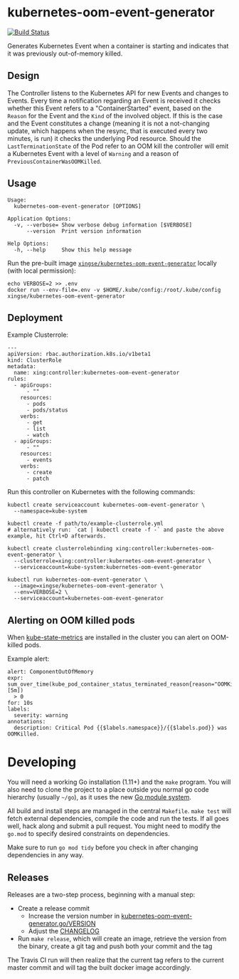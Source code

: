 # kubernetes-oom-event-generator

[![Build Status](https://travis-ci.org/xing/kubernetes-oom-event-generator.svg?branch=master)](https://travis-ci.org/xing/kubernetes-oom-event-generator)

Generates Kubernetes Event when a container is starting and indicates that
it was previously out-of-memory killed.

## Design

The Controller listens to the Kubernetes API for new Events and changes to
Events. Every time a notification regarding an Event is received it checks
whether this Event refers to a "ContainerStarted" event, based on the `Reason`
for the Event and the `Kind` of the involved object. If this is the case
and the Event constitutes a change (meaning it is not a not-changing update,
which happens when the resync, that is executed every two minutes, is run) it checks
the underlying Pod resource. Should the `LastTerminationState` of the Pod refer to
an OOM kill the controller will emit a Kubernetes Event with a level of `Warning`
and a reason of `PreviousContainerWasOOMKilled`.

## Usage

    Usage:
      kubernetes-oom-event-generator [OPTIONS]

    Application Options:
      -v, --verbose= Show verbose debug information [$VERBOSE]
          --version  Print version information

    Help Options:
      -h, --help     Show this help message

Run the pre-built image [`xingse/kubernetes-oom-event-generator`] locally (with
local permission):

    echo VERBOSE=2 >> .env
    docker run --env-file=.env -v $HOME/.kube/config:/root/.kube/config xingse/kubernetes-oom-event-generator

## Deployment

Example Clusterrole:

    ---
    apiVersion: rbac.authorization.k8s.io/v1beta1
    kind: ClusterRole
    metadata:
      name: xing:controller:kubernetes-oom-event-generator
    rules:
      - apiGroups:
          - ""
        resources:
          - pods
          - pods/status
        verbs:
          - get
          - list
          - watch
      - apiGroups:
          - ""
        resources:
          - events
        verbs:
          - create
          - patch

Run this controller on Kubernetes with the following commands:

    kubectl create serviceaccount kubernetes-oom-event-generator \
      --namespace=kube-system

    kubectl create -f path/to/example-clusterrole.yml
    # alternatively run: `cat | kubectl create -f -` and paste the above example, hit Ctrl+D afterwards.

    kubectl create clusterrolebinding xing:controller:kubernetes-oom-event-generator \
      --clusterrole=xing:controller:kubernetes-oom-event-generator \
      --serviceaccount=kube-system:kubernetes-oom-event-generator

    kubectl run kubernetes-oom-event-generator \
      --image=xingse/kubernetes-oom-event-generator \
      --env=VERBOSE=2 \
      --serviceaccount=kubernetes-oom-event-generator

## Alerting on OOM killed pods

When [kube-state-metrics](https://github.com/kubernetes/kube-state-metrics)
are installed in the cluster you can alert on OOM-killed pods.

Example alert:

    alert: ComponentOutOfMemory
    expr: sum_over_time(kube_pod_container_status_terminated_reason{reason="OOMKilled"}[5m])
      > 0
    for: 10s
    labels:
      severity: warning
    annotations:
      description: Critical Pod {{$labels.namespace}}/{{$labels.pod}} was OOMKilled.

# Developing

You will need a working Go installation (1.11+) and the `make` program.  You will also
need to clone the project to a place outside you normal go code hierarchy (usually
`~/go`), as it uses the new [Go module system].

All build and install steps are managed in the central `Makefile`. `make test` will fetch
external dependencies, compile the code and run the tests. If all goes well, hack along
and submit a pull request. You might need to modify the `go.mod` to specify desired
constraints on dependencies.

Make sure to run `go mod tidy` before you check in after changing dependencies in any way.

[Go module system]: https://github.com/golang/go/wiki/Modules
[`xingse/kubernetes-oom-event-generator`]: https://hub.docker.com/r/xingse/kubernetes-oom-event-generator

## Releases

Releases are a two-step process, beginning with a manual step:

* Create a release commit
  * Increase the version number in [kubernetes-oom-event-generator.go/VERSION](kubernetes-oom-event-generator.go#20)
  * Adjust the [CHANGELOG](CHANGELOG.md)
* Run `make release`, which will create an image, retrieve the version from the
  binary, create a git tag and push both your commit and the tag

The Travis CI run will then realize that the current tag refers to the current master commit and
will tag the built docker image accordingly.
